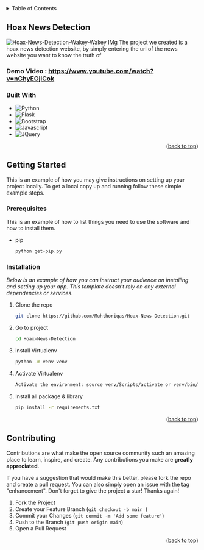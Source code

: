 
<!-- TABLE OF CONTENTS -->
<details>
  <summary>Table of Contents</summary>
  <ol>
    <li>
      <a href="#about-the-project">About The Project</a>
      <ul>
        <li><a href="#built-with">Built With</a></li>
      </ul>
    </li>
    <li>
      <a href="#getting-started">Getting Started</a>
      <ul>
        <li><a href="#prerequisites">Prerequisites</a></li>
        <li><a href="#installation">Installation</a></li>
      </ul>
    </li>
    <li><a href="#usage">Usage</a></li>
    <li><a href="#contributing">Contributing</a></li>
  </ol>
</details>



<!-- ABOUT THE PROJECT -->
## Hoax News Detection 

![Hoax-News-Detection-Wakey-Wakey IMg](https://user-images.githubusercontent.com/72277295/205958438-c6dcbfaf-0819-4f98-bfaa-d75a03b7edd4.png)
The project we created is a hoax news detection website, by simply entering the url of the news website you want to know the truth of

### Demo Video : https://www.youtube.com/watch?v=nGhyEOjiCok


### Built With
* ![Python](https://img.shields.io/badge/Python-306998?style=for-the-badge&logo=Flask)
* ![Flask](https://img.shields.io/badge/Flask-gray?style=for-the-badge&logo=Flask)
* ![Bootstrap](https://img.shields.io/badge/Bootstrap-purple?style=for-the-badge&logo=Flask)
* ![Javascript](https://img.shields.io/badge/Javascript-FFE873?style=for-the-badge&logo=Flask)
* ![JQuery](https://img.shields.io/badge/JQuery-blue?style=for-the-badge&logo=Flask)
<p align="right">(<a href="#readme-top">back to top</a>)</p>



<!-- GETTING STARTED -->
## Getting Started

This is an example of how you may give instructions on setting up your project locally.
To get a local copy up and running follow these simple example steps.

### Prerequisites

This is an example of how to list things you need to use the software and how to install them.
* pip
  ```sh
  python get-pip.py
  ```

### Installation

_Below is an example of how you can instruct your audience on installing and setting up your app. This template doesn't rely on any external dependencies or services._

1. Clone the repo
   ```sh
   git clone https://github.com/Muhthoriqas/Hoax-News-Detection.git
   ```
2. Go to project
   ```sh
   cd Hoax-News-Detection
   ```
3. install Virtualenv 
   ```sh
   python -m venv venv
   ```
4. Activate Virtualenv 
   ```sh
   Activate the environment: source venv/Scripts/activate or venv/bin/activate
   ```
5. Install all package & library
   ```sh
   pip install -r requirements.txt
   ```
 
<p align="right">(<a href="#readme-top">back to top</a>)</p>

<!-- CONTRIBUTING -->
## Contributing

Contributions are what make the open source community such an amazing place to learn, inspire, and create. Any contributions you make are **greatly appreciated**.

If you have a suggestion that would make this better, please fork the repo and create a pull request. You can also simply open an issue with the tag "enhancement".
Don't forget to give the project a star! Thanks again!

1. Fork the Project
2. Create your Feature Branch (`git checkout -b main `)
3. Commit your Changes (`git commit -m 'Add some feature'`)
4. Push to the Branch (`git push origin main`)
5. Open a Pull Request

<p align="right">(<a href="#readme-top">back to top</a>)</p>
